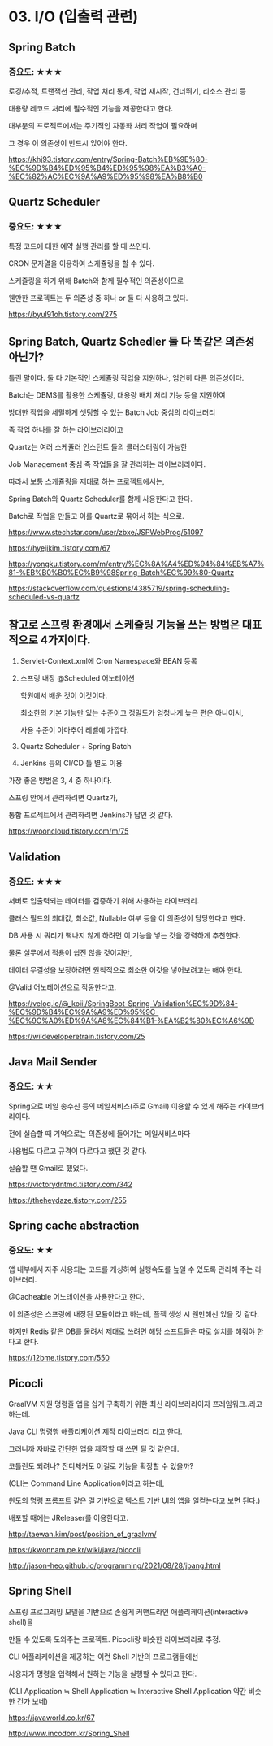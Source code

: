 
# 03. I/O (입출력 관련)

## Spring Batch

### 중요도: ★★★

로깅/추적, 트랜잭션 관리, 작업 처리 통계, 작업 재시작, 건너뛰기, 리소스 관리 등

대용량 레코드 처리에 필수적인 기능을 제공한다고 한다.

대부분의 프로젝트에서는 주기적인 자동화 처리 작업이 필요하며

그 경우 이 의존성이 반드시 있어야 한다.

https://khj93.tistory.com/entry/Spring-Batch%EB%9E%80-%EC%9D%B4%ED%95%B4%ED%95%98%EA%B3%A0-%EC%82%AC%EC%9A%A9%ED%95%98%EA%B8%B0

## Quartz Scheduler

### 중요도: ★★★

특정 코드에 대한 예약 실행 관리를 할 때 쓰인다.

CRON 문자열을 이용하여 스케쥴링을 할 수 있다.

스케쥴링을 하기 위해 Batch와 함께 필수적인 의존성이므로

웬만한 프로젝트는 두 의존성 중 하나 or 둘 다 사용하고 있다.

https://byul91oh.tistory.com/275




## Spring Batch, Quartz Schedler 둘 다 똑같은 의존성 아닌가?

틀린 말이다. 둘 다 기본적인 스케쥴링 작업을 지원하나, 엄연히 다른 의존성이다.

Batch는 DBMS를 활용한 스케쥴링, 대용량 배치 처리 기능 등을 지원하여

방대한 작업을 세밀하게 셋팅할 수 있는 Batch Job 중심의 라이브러리

즉 작업 하나를 잘 하는 라이브러리이고 

Quartz는 여러 스케쥴러 인스턴트 들의 클러스터링이 가능한

Job Management 중심 즉 작업들을 잘 관리하는 라이브러리이다.

따라서 보통 스케쥴링을 제대로 하는 프로젝트에서는,

Spring Batch와 Quartz Scheduler를 함께 사용한다고 한다.

Batch로 작업을 만들고 이를 Quartz로 묶어서 하는 식으로.

https://www.stechstar.com/user/zbxe/JSPWebProg/51097

https://hyejikim.tistory.com/67

https://yongku.tistory.com/m/entry/%EC%8A%A4%ED%94%84%EB%A7%81-%EB%B0%B0%EC%B9%98Spring-Batch%EC%99%80-Quartz

https://stackoverflow.com/questions/4385719/spring-scheduling-scheduled-vs-quartz



## 참고로 스프링 환경에서 스케쥴링 기능을 쓰는 방법은 대표적으로 4가지이다.

1) Servlet-Context.xml에 Cron Namespace와 BEAN 등록

2) 스프링 내장 @Scheduled 어노테이션

   학원에서 배운 것이 이것이다.

   최소한의 기본 기능만 있는 수준이고 정밀도가 엄청나게 높은 편은 아니어서,

   사용 수준이 아마추어 레벨에 가깝다.

3) Quartz Scheduler + Spring Batch

4) Jenkins 등의 CI/CD 툴 별도 이용

가장 좋은 방법은 3, 4 중 하나이다.

스프링 안에서 관리하려면 Quartz가,

통합 프로젝트에서 관리하려면 Jenkins가 답인 것 같다.

https://wooncloud.tistory.com/m/75



## Validation

### 중요도: ★★★

서버로 입출력되는 데이터를 검증하기 위해 사용하는 라이브러리.

클래스 필드의 최대값, 최소값, Nullable 여부 등을 이 의존성이 담당한다고 한다.

DB 사용 시 쿼리가 뻑나지 않게 하려면 이 기능을 넣는 것을 강력하게 추천한다.

물론 실무에서 적용이 쉽진 않을 것이지만,

데이터 무결성을 보장하려면 원칙적으로 최소한 이것을 넣어보려고는 해야 한다.

@Valid 어노테이션으로 작동한다고.

https://velog.io/@_koiil/SpringBoot-Spring-Validation%EC%9D%84-%EC%9D%B4%EC%9A%A9%ED%95%9C-%EC%9C%A0%ED%9A%A8%EC%84%B1-%EA%B2%80%EC%A6%9D

https://wildeveloperetrain.tistory.com/25




## Java Mail Sender

### 중요도: ★★

Spring으로 메일 송수신 등의 메일서비스(주로 Gmail) 이용할 수 있게 해주는 라이브러리이다.

전에 실습할 때 기억으로는 의존성에 들어가는 메일서비스마다

사용법도 다르고 규격이 다르다고 했던 것 같다.

실습할 땐 Gmail로 했었다.

https://victorydntmd.tistory.com/342

https://theheydaze.tistory.com/255




## Spring cache abstraction

### 중요도: ★★

앱 내부에서 자주 사용되는 코드를 캐싱하여 실행속도를 높일 수 있도록 관리해 주는 라이브러리.

@Cacheable 어노테이션을 사용한다고 한다.

이 의존성은 스프링에 내장된 모듈이라고 하는데, 플젝 생성 시 웬만해선 있을 것 같다.

하지만 Redis 같은 DB를 물려서 제대로 쓰려면 해당 소프트들은 따로 설치를 해줘야 한다고 한다.    

https://12bme.tistory.com/550




## Picocli

GraalVM 지원 명령줄 앱을 쉽게 구축하기 위한 최신 라이브러리이자 프레임워크..라고 하는데.

Java CLI 명령행 애플리케이션 제작 라이브러리 라고 한다.

그러니까 자바로 간단한 앱을 제작할 때 쓰면 될 것 같은데.

코틀린도 되려나? 잔디체커도 이걸로 기능을 확장할 수 있을까?

(CLI는 Command Line Application이라고 하는데,

윈도의 명령 프롬프트 같은 걸 기반으로 텍스트 기반 UI의 앱을 일컫는다고 보면 된다.)

배포할 때에는 JReleaser를 이용한다고.

http://taewan.kim/post/position_of_graalvm/

https://kwonnam.pe.kr/wiki/java/picocli

http://jason-heo.github.io/programming/2021/08/28/jbang.html




## Spring Shell

스프링 프로그래밍 모델을 기반으로 손쉽게 커맨드라인 애플리케이션(interactive shell)을

만들 수 있도록 도와주는 프로젝트. Picocli랑 비슷한 라이브러리로 추정.

CLI 어플리케이션을 제공하는 이런 Shell 기반의 프로그램들에선

사용자가 명령을 입력해서 원하는 기능을 실행할 수 있다고 한다.

(CLI Application ≒ Shell Application ≒ Interactive Shell Application 약간 비슷한 건가 보네)

https://javaworld.co.kr/67

http://www.incodom.kr/Spring_Shell
